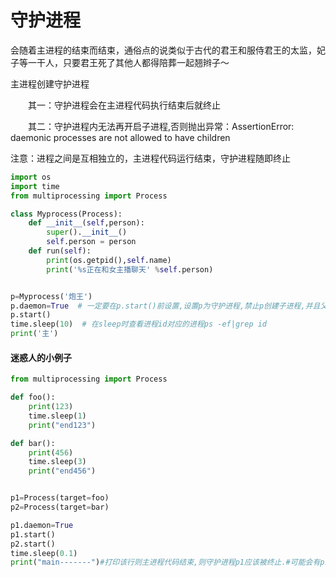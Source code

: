 # 守护进程

会随着主进程的结束而结束，通俗点的说类似于古代的君王和服侍君王的太监，妃子等一干人，只要君王死了其他人都得陪葬一起翘辫子～

主进程创建守护进程

　　其一：守护进程会在主进程代码执行结束后就终止

　　其二：守护进程内无法再开启子进程,否则抛出异常：AssertionError: daemonic processes are not allowed to have children

注意：进程之间是互相独立的，主进程代码运行结束，守护进程随即终止

```python
import os
import time
from multiprocessing import Process

class Myprocess(Process):
    def __init__(self,person):
        super().__init__()
        self.person = person
    def run(self):
        print(os.getpid(),self.name)
        print('%s正在和女主播聊天' %self.person)


p=Myprocess('炮王')
p.daemon=True  # 一定要在p.start()前设置,设置p为守护进程,禁止p创建子进程,并且父进程代码执行结束,p即终止运行
p.start()
time.sleep(10)  # 在sleep时查看进程id对应的进程ps -ef|grep id
print('主')
```

#### 迷惑人的小例子

```python
from multiprocessing import Process

def foo():
    print(123)
    time.sleep(1)
    print("end123")

def bar():
    print(456)
    time.sleep(3)
    print("end456")


p1=Process(target=foo)
p2=Process(target=bar)

p1.daemon=True
p1.start()
p2.start()
time.sleep(0.1)
print("main-------")#打印该行则主进程代码结束,则守护进程p1应该被终止.#可能会有p1任务执行的打印信息123,因为主进程打印main----时,p1也执行了,但是随即被终止.
```